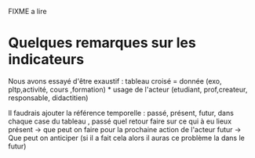 


FIXME a lire
# Quelques remarques sur les indicateurs

Nous avons essayé d'être exaustif :
tableau croisé = donnée (exo, pltp,activité, cours ,formation) 
    * usage de l'acteur (etudiant, prof,createur, responsable, didactitien)

Il faudrais ajouter la référence temporelle : passé, présent, futur, dans chaque case du tableau ,
passé quel retour faire sur ce qui à eu lieux 
présent -> que peut on faire pour la prochaine action de l'acteur 
futur -> Que peut on anticiper (si il a fait cela alors il auras ce problème la dans le futur)

